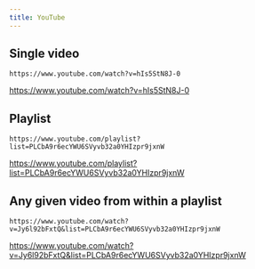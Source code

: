 ```yaml
---
title: YouTube
---
```


## Single video

`https://www.youtube.com/watch?v=hIs5StN8J-0`

https://www.youtube.com/watch?v=hIs5StN8J-0

## Playlist

`https://www.youtube.com/playlist?list=PLCbA9r6ecYWU6SVyvb32a0YHIzpr9jxnW`

https://www.youtube.com/playlist?list=PLCbA9r6ecYWU6SVyvb32a0YHIzpr9jxnW

## Any given video from within a playlist

`https://www.youtube.com/watch?v=Jy6l92bFxtQ&list=PLCbA9r6ecYWU6SVyvb32a0YHIzpr9jxnW`

https://www.youtube.com/watch?v=Jy6l92bFxtQ&list=PLCbA9r6ecYWU6SVyvb32a0YHIzpr9jxnW